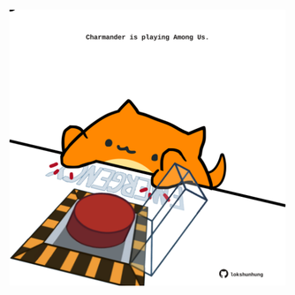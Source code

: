 <!-- built at 01/11/2022, 15:00:58 UTC -->
<p align="center">
  <img width="500" height="500" src="./ReadmeImage.svg">
</p>
